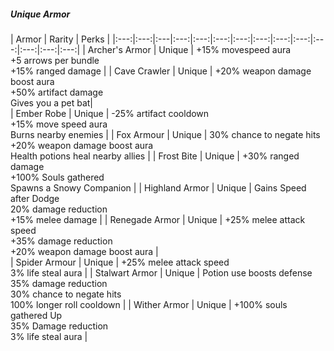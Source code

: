 ##### Unique Armor
<div class='classTable wide'>

| Armor | Rarity | Perks | 
|:---:|:---:|:---|:---:|:---:|:---:|:---:|:---:|:---:|:---:|:---:|:---:|:---:|:---:|
| Archer's Armor      | Unique | +15% movespeed aura <br> +5 arrows per bundle <br> +15% ranged damage | 
| Cave Crawler        | Unique | +20% weapon damage boost aura <br> +50% artifact damage <br> Gives you a pet bat|  
| Ember Robe          | Unique | -25% artifact cooldown <br> +15% move speed aura <br> Burns nearby enemies | 
| Fox Armour          | Unique | 30% chance to negate hits <br> +20% weapon damage boost aura <br> Health potions heal nearby allies | 
| Frost Bite          | Unique | +30% ranged damage <br> +100% Souls gathered <br> Spawns a Snowy Companion | 
| Highland Armor      | Unique | Gains Speed after Dodge <br> 20% damage reduction <br> +15% melee damage | 
| Renegade Armor      | Unique | +25% melee attack speed <br> +35% damage reduction <br> +20% weapon damage boost aura |  
| Spider Armour       | Unique | +25% melee attack speed <br> 3% life steal aura |
| Stalwart Armor      | Unique | Potion use boosts defense <br> 35% damage reduction <br> 30% chance to negate hits <br> 100% longer roll cooldown | 
| Wither Armor        | Unique | +100% souls gathered Up <br> 35% Damage reduction <br> 3% life steal aura |
</div>